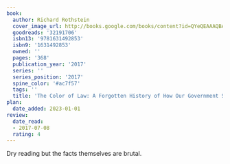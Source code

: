 ```yaml
---
book:
  author: Richard Rothstein
  cover_image_url: http://books.google.com/books/content?id=QYeQEAAAQBAJ&printsec=frontcover&img=1&zoom=1&source=gbs_api
  goodreads: '32191706'
  isbn13: '9781631492853'
  isbn9: '1631492853'
  owned: ''
  pages: '368'
  publication_year: '2017'
  series: ''
  series_position: '2017'
  spine_color: '#ac7f57'
  tags: ''
  title: 'The Color of Law: A Forgotten History of How Our Government Segregated America'
plan:
  date_added: 2023-01-01
review:
  date_read:
  - 2017-07-08
  rating: 4
---
```


Dry reading but the facts themselves are brutal.
